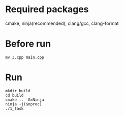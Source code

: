 # Required packages
cmake, ninja(recommended), clang/gcc, clang-format

# Before run
```
mv 3.cpp main.cpp
````

# Run
```
mkdir build
cd build
cmake .. -G=Ninja
ninja -j($nproc)
./1_task
```
